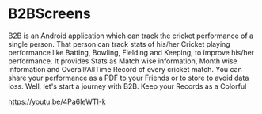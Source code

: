 # B2BScreens
B2B is an Android application which can track the cricket performance of a single person. That person can track stats of his/her Cricket playing performance like Batting, Bowling, Fielding and Keeping, to improve his/her performance. It provides Stats as Match wise information, Month wise information and Overall/AllTime Record of every cricket match. You can share your performance as a PDF to your Friends or to store to avoid data loss. Well, let's start a journey with B2B. Keep your Records as a Colorful


https://youtu.be/4Pa6IeWTI-k
